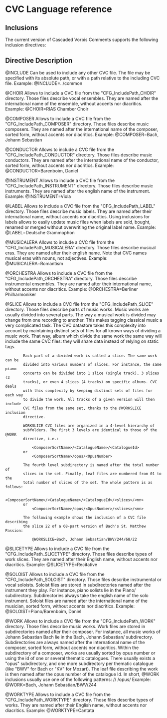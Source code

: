 # CVC Language reference
## Inclusions

The current version of Cascaded Vorbis Comments supports the following inclusion
directives:

Directive   Description
--------------------------------------------------------------------------------
@INCLUDE    Can be used to include any other CVC file. The file may be specified
            with its absolute path, or with a path relative to the including
            CVC file.
            Example: @INCLUDE=../common

@CHOIR      Allows to include a CVC file from the "CFG_IncludePath_CHOIR"
            directory. Those files describe vocal ensembles. They are named
            after the international name of the ensemble, without accents nor
            diacritics.
            Example: @CHOIR=RIAS Chamber Choir

@COMPOSER   Allows to include a CVC file from the "CFG_IncludePath_COMPOSER"
            directory. Those files describe music composers. They are named
            after the international name of the composer, sorted form, without
            accents nor diacritics.
            Example: @COMPOSER=Bach, Johann Sebastian

@CONDUCTOR  Allows to include a CVC file from the "CFG_IncludePath_CONDUCTOR"
            directory. Those files describe music conductors. They are named
            after the international name of the conductor, sorted form, without
            accents nor diacritics.
            Example: @CONDUCTOR=Barenboim, Daniel

@INSTRUMENT Allows to include a CVC file from the "CFG_IncludePath_INSTRUMENT"
            directory. Those files describe music instruments. They are named
            after the english name of the instrument.
            Example: @INSTRUMENT=Viola

@LABEL      Allows to include a CVC file from the "CFG_IncludePath_LABEL"
            directory. Those files describe music labels. They are named after
            their international name, without accents nor diacritics. Using
            inclusions for labels allows to easily update music files when
            labels are sold, bought, renamed or merged without overwriting the
            original label name.
            Example: @LABEL=Deutsche Grammophon

@MUSICALERA Allows to include a CVC file from the "CFG_IncludePath_MUSICALERA"
            directory. Those files describe musical eras. They are named
            after their english name. Note that CVC names musical eras with
            nouns, not adjectives.
            Example: @MUSICALERA=Romantism

@ORCHESTRA  Allows to include a CVC file from the "CFG_IncludePath_ORCHESTRA"
            directory. Those files describe instrumental ensembles. They are
            named after their international name, without accents nor
            diacritics.
            Example: @ORCHESTRA=Berliner Philharmoniker
            
@SLICE      Allows to include a CVC file from the "CFG_IncludePath_SLICE"
            directory. Those files describe parts of music works. Music works
            are usually divided into several parts. The way a musical work is
            divided may change from one recording to another. This makes tagging
            classical music a very complicated task. The CVC datastore takes
            this complexity into account by maintaining distinct sets of files
            for all known ways of dividing a music work. That way, album which
            divide the same work the same way will include the same CVC files:
            they will share data instead of relying on static tags.
            
            Each part of a divided work is called a slice. The same work can be
            divided into various numbers of slices. For instance, the same piano
            concerto can be divided into 1 slice (single track), 3 slices (3
            tracks), or even 4 slices (4 tracks) on specific albums. CVC deals
            with this complexity by keeping distinct sets of files for each way
            to divide the work. All tracks of a given version will then include
            CVC files from the same set, thanks to the @WORKSLICE inclusion
            directive.
            
            WORKSLICE CVC files are organized in a 4-level hierarchy of
            subfolders. The first 3 levels are identical to those of the @WORK
            directive, i.e.: 
            
                <ComposerSortName>/<CatalogueName>/<CatalogueId>
            or
                <ComposerSortName>/opus/<OpusNumber>
                
            The fourth level subdirectory is named after the total number of
            slices in the set. Finally, leaf files are numbered from 01 to the
            total number of slices of the set. The whole pattern is as follows:
            
                <ComposerSortName>/<CatalogueName>/<CatalogueId>/<slices>/<nn>
            or
                <ComposerSortName>/opus/<OpusNumber>/<slices>/<nn>
            
            The following example shows the inclusion of a CVC file describing
            the slice 22 of a 68-part version of Bach's St. Matthew Passion:
            
                @WORKSLICE=Bach, Johann Sebastian/BWV/244/68/22

@SLICETYPE  Allows to include a CVC file from the "CFG_IncludePath_SLICETYPE"
            directory. Those files describe types of work slices. They are named
            after their English name, without accents nor diacritics.
            Example: @SLICETYPE=Recitative

@SOLOIST    Allows to include a CVC file from the "CFG_IncludePath_SOLOIST"
            directory. Those files describe instrumental or vocal soloists.
            Soloist files are stored in subdirectories named after the
            instrument they play. For instance, piano solists lie in the Piano/
            subdirectory. Subdirectories always take the english name of the
            solo instrument. Soloist files are named after the international
            name of the musician, sorted form, without accents nor diacritics.
            Example: @SOLOIST=Piano/Barenboim, Daniel

@WORK       Allows to include a CVC file from the "CFG_IncludePath_WORK"
            directory. Those files describe music works. Work files are stored
            in subdirectories named after their composer. For instance, all
            music works of Johann Sebastian Bach lie in the Bach, Johann
            Sebastian/ subdirectory. Subdirectories are always named after the
            international name of the composer, sorted form, without accents nor
            diacritics. Within the subdirectory of a composer, works are usually
            sorted by opus number or using the id of one or several thematic
            catalogues. There usually exists a "opus" subdirectory, and one
            more subdirectory per thematic catalogue (like "BWV" for Bach or
            "KV" for Mozart). The leaf file describing the work is then named
            after the opus number of the catalogue Id. In short, @WORK
            inclusions usually use one of the following patterns:
                <ComposerSortName>/<CatalogueName>/<CatalogueId>
                <ComposerSortName>/opus/<OpusNumber>
            Example: @WORK=Bach, Johann Sebastian/BWV/244

@WORKTYPE   Allows to include a CVC file from the "CFG_IncludePath_WORKTYPE"
            directory. Those files describe types of works. They are named after
            their English name, without accents nor diacritics.
            Example: @WORKTYPE=Cantata
